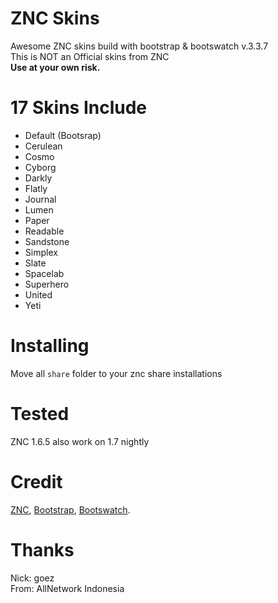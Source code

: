 # ZNC Skins
Awesome ZNC skins build with bootstrap &amp; bootswatch v.3.3.7<br />
This is NOT an Official skins from ZNC<br />
<b>Use at your own risk. </b>

# 17 Skins Include
<ul><li>Default (Bootsrap)</li>
<li>Cerulean</li>
<li>Cosmo</li>
<li>Cyborg</li>
<li>Darkly</li>
<li>Flatly</li>
<li>Journal</li>
<li>Lumen</li>
<li>Paper</li>
<li>Readable</li>
<li>Sandstone</li>
<li>Simplex</li>
<li>Slate</li>
<li>Spacelab</li>
<li>Superhero</li>
<li>United</li>
<li>Yeti</li></ul>
 
 # Installing
Move all <code>share</code> folder to your znc share installations

# Tested
ZNC 1.6.5 also work on 1.7 nightly

# Credit
<a href="//znc.in">ZNC</a>, <a href="https://getbootstrap.com/docs/3.3/">Bootstrap</a>, <a href="https://bootswatch.com/3/">Bootswatch</a>.

# Thanks
Nick: goez<br />
From: AllNetwork Indonesia

